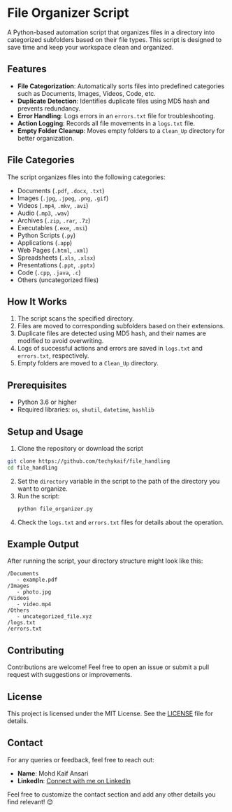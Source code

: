 
# File Organizer Script

A Python-based automation script that organizes files in a directory into categorized subfolders based on their file types. This script is designed to save time and keep your workspace clean and organized.

## Features
- **File Categorization**: Automatically sorts files into predefined categories such as Documents, Images, Videos, Code, etc.
- **Duplicate Detection**: Identifies duplicate files using MD5 hash and prevents redundancy.
- **Error Handling**: Logs errors in an `errors.txt` file for troubleshooting.
- **Action Logging**: Records all file movements in a `logs.txt` file.
- **Empty Folder Cleanup**: Moves empty folders to a `Clean_Up` directory for better organization.

## File Categories
The script organizes files into the following categories:
- Documents (`.pdf`, `.docx`, `.txt`)
- Images (`.jpg`, `.jpeg`, `.png`, `.gif`)
- Videos (`.mp4`, `.mkv`, `.avi`)
- Audio (`.mp3`, `.wav`)
- Archives (`.zip`, `.rar`, `.7z`)
- Executables (`.exe`, `.msi`)
- Python Scripts (`.py`)
- Applications (`.app`)
- Web Pages (`.html`, `.xml`)
- Spreadsheets (`.xls`, `.xlsx`)
- Presentations (`.ppt`, `.pptx`)
- Code (`.cpp`, `.java`, `.c`)
- Others (uncategorized files)

## How It Works
1. The script scans the specified directory.
2. Files are moved to corresponding subfolders based on their extensions.
3. Duplicate files are detected using MD5 hash, and their names are modified to avoid overwriting.
4. Logs of successful actions and errors are saved in `logs.txt` and `errors.txt`, respectively.
5. Empty folders are moved to a `Clean_Up` directory.

## Prerequisites
- Python 3.6 or higher
- Required libraries: `os`, `shutil`, `datetime`, `hashlib`

## Setup and Usage
1. Clone the repository or download the script
```bash
git clone https://github.com/techykaif/file_handling
cd file_handling
```
2. Set the `directory` variable in the script to the path of the directory you want to organize.
3. Run the script:
   ```bash
   python file_organizer.py
   ```
4. Check the `logs.txt` and `errors.txt` files for details about the operation.

## Example Output
After running the script, your directory structure might look like this:

```
/Documents
   - example.pdf
/Images
   - photo.jpg
/Videos
   - video.mp4
/Others
   - uncategorized_file.xyz
/logs.txt
/errors.txt
```

## Contributing
Contributions are welcome! Feel free to open an issue or submit a pull request with suggestions or improvements.

## License
This project is licensed under the MIT License. See the [LICENSE](LICENSE) file for details.

## Contact
For any queries or feedback, feel free to reach out:
- **Name**: Mohd Kaif Ansari
- **LinkedIn**: [Connect with me on LinkedIn](https://www.linkedin.com/in/mohd-kaif-ansari-0754522bb/)

Feel free to customize the contact section and add any other details you find relevant! 😊
